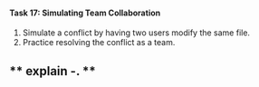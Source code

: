 #### **Task 17: Simulating Team Collaboration**
1. Simulate a conflict by having two users modify the same file.  
2. Practice resolving the conflict as a team.


##  ** explain -. **  
